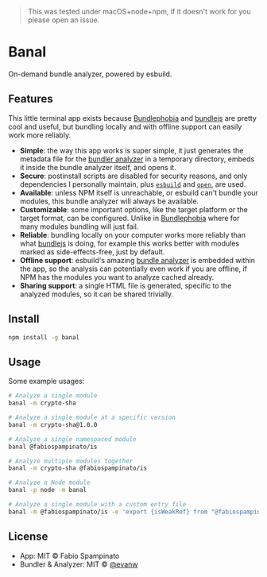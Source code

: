 > This was tested under macOS+node+npm, if it doesn't work for you please open an issue.

# Banal

On-demand bundle analyzer, powered by esbuild.

## Features

This little terminal app exists because [Bundlephobia](https://bundlephobia.com) and [bundlejs](https://bundlejs.com) are pretty cool and useful, but bundling locally and with offline support can easily work more reliably.

- **Simple**: the way this app works is super simple, it just generates the metadata file for the [bundler analyzer](https://esbuild.github.io/analyze) in a temporary directory, embeds it inside the bundle analyzer itself, and opens it.
- **Secure**: postinstall scripts are disabled for security reasons, and only dependencies I personally maintain, plus [`esbuild`](https://github.com/evanw/esbuild) and [`open`](https://github.com/sindresorhus/open), are used.
- **Available**: unless NPM itself is unreachable, or esbuild can't bundle your modules, this bundle analyzer will always be available.
- **Customizable**: some important options, like the target platform or the target format, can be configured. Unlike in [Bundlephobia](https://bundlephobia.com) where for many modules bundling will just fail.
- **Reliable**: bundling locally on your computer works more reliably than what [bundlejs](https://bundlejs.com) is doing, for example this works better with modules marked as side-effects-free, just by default.
- **Offline support**: esbuild's amazing [bundle analyzer](https://esbuild.github.io/analyze) is embedded within the app, so the analysis can potentially even work if you are offline, if NPM has the modules you want to analyze cached already.
- **Sharing support**: a single HTML file is generated, specific to the analyzed modules, so it can be shared trivially.

## Install

```sh
npm install -g banal
```

## Usage

<!--
<p align="center">
  <img src="resources/demo.gif" width="700" alt="Demo">
</p>
 -->

Some example usages:

```sh
# Analyze a single module
banal -m crypto-sha

# Analyze a single module at a specific version
banal -m crypto-sha@1.0.0

# Analyze a single namespaced module
banal @fabiospampinato/is

# Analyze multiple modules together
banal -m crypto-sha @fabiospampinato/is

# Analyze a Node module
banal -p node -m banal

# Analyze a single module with a custom entry file
banal -m @fabiospampinato/is -e 'export {isWeakRef} from "@fabiospampinato/is";'
```

## License

- App: MIT © Fabio Spampinato
- Bundler & Analyzer: MIT © [@evanw](https://github.com/evanw)
